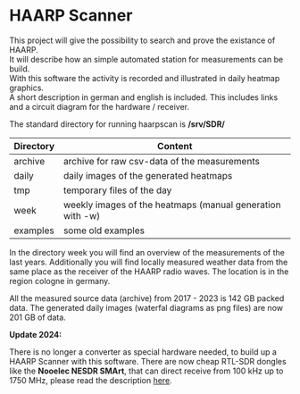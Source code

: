 # HAARP Scanner

This project will give the possibility to search and prove the existance of HAARP.  
It will describe how an simple automated station for measurements can be build.  
With this software the activity is recorded and illustrated in daily heatmap graphics.  
A short description in german and english is included.
This includes links and a circuit diagram for the hardware / receiver.


The standard directory for running haarpscan is **/srv/SDR/**  


Directory | Content
----------- | ----------
archive | archive for raw csv-data of the measurements
daily | daily images of the generated heatmaps
tmp | temporary files of the day
week | weekly images of the heatmaps (manual generation with -w)
examples | some old examples


In the directory week you will find an overview of the measurements of the last years.
Additionally you will find locally measured weather data from the same place as the receiver of the HAARP radio waves.
The location is in the region cologne in germany.

All the measured source data (archive) from 2017 - 2023 is 142 GB packed data.
The generated daily images (waterfal diagrams as png files) are now 201 GB of data.

**Update 2024:**

There is no longer a converter as special hardware needed, to build up a HAARP Scanner with this software.
There are now cheap RTL-SDR dongles like the **Nooelec NESDR SMArt**, that can direct receive from 100 kHz up to 1750 MHz, please read the description [here](https://github.com/harpinion/HAARP/issues/1#issuecomment-2389185884).
